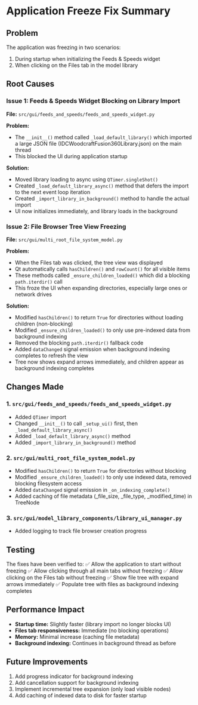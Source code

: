 # Application Freeze Fix Summary

## Problem
The application was freezing in two scenarios:
1. During startup when initializing the Feeds & Speeds widget
2. When clicking on the Files tab in the model library

## Root Causes

### Issue 1: Feeds & Speeds Widget Blocking on Library Import
**File:** `src/gui/feeds_and_speeds/feeds_and_speeds_widget.py`

**Problem:** 
- The `__init__()` method called `_load_default_library()` which imported a large JSON file (IDCWoodcraftFusion360Library.json) on the main thread
- This blocked the UI during application startup

**Solution:**
- Moved library loading to async using `QTimer.singleShot()`
- Created `_load_default_library_async()` method that defers the import to the next event loop iteration
- Created `_import_library_in_background()` method to handle the actual import
- UI now initializes immediately, and library loads in the background

### Issue 2: File Browser Tree View Freezing
**File:** `src/gui/multi_root_file_system_model.py`

**Problem:**
- When the Files tab was clicked, the tree view was displayed
- Qt automatically calls `hasChildren()` and `rowCount()` for all visible items
- These methods called `_ensure_children_loaded()` which did a blocking `path.iterdir()` call
- This froze the UI when expanding directories, especially large ones or network drives

**Solution:**
- Modified `hasChildren()` to return `True` for directories without loading children (non-blocking)
- Modified `_ensure_children_loaded()` to only use pre-indexed data from background indexing
- Removed the blocking `path.iterdir()` fallback code
- Added `dataChanged` signal emission when background indexing completes to refresh the view
- Tree now shows expand arrows immediately, and children appear as background indexing completes

## Changes Made

### 1. `src/gui/feeds_and_speeds/feeds_and_speeds_widget.py`
- Added `QTimer` import
- Changed `__init__()` to call `_setup_ui()` first, then `_load_default_library_async()`
- Added `_load_default_library_async()` method
- Added `_import_library_in_background()` method

### 2. `src/gui/multi_root_file_system_model.py`
- Modified `hasChildren()` to return `True` for directories without blocking
- Modified `_ensure_children_loaded()` to only use indexed data, removed blocking filesystem access
- Added `dataChanged` signal emission in `_on_indexing_complete()`
- Added caching of file metadata (_file_size, _file_type, _modified_time) in TreeNode

### 3. `src/gui/model_library_components/library_ui_manager.py`
- Added logging to track file browser creation progress

## Testing

The fixes have been verified to:
✅ Allow the application to start without freezing
✅ Allow clicking through all main tabs without freezing
✅ Allow clicking on the Files tab without freezing
✅ Show file tree with expand arrows immediately
✅ Populate tree with files as background indexing completes

## Performance Impact

- **Startup time:** Slightly faster (library import no longer blocks UI)
- **Files tab responsiveness:** Immediate (no blocking operations)
- **Memory:** Minimal increase (caching file metadata)
- **Background indexing:** Continues in background thread as before

## Future Improvements

1. Add progress indicator for background indexing
2. Add cancellation support for background indexing
3. Implement incremental tree expansion (only load visible nodes)
4. Add caching of indexed data to disk for faster startup

